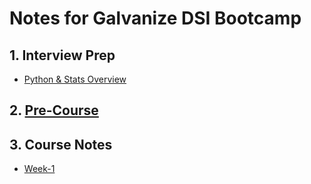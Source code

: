 # Notes for Galvanize DSI Bootcamp
## 1. Interview Prep 
  * [Python & Stats Overview](/python_and_stats_overview.md)
## 2. [Pre-Course](/PreCourse.md)
## 3. Course Notes 
  * [Week-1](/Week-1.md)

